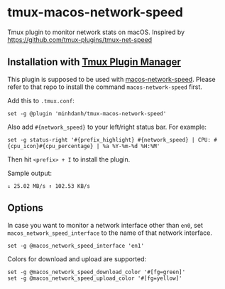 # tmux-macos-network-speed

Tmux plugin to monitor network stats on macOS. Inspired by https://github.com/tmux-plugins/tmux-net-speed

## Installation with [Tmux Plugin Manager](https://github.com/tmux-plugins/tpm)

This plugin is supposed to be used with [macos-network-speed](https://github.com/minhdanh/macos-network-speed). Please refer to that repo to install the command `macos-network-speed` first.

Add this to `.tmux.conf`:
```
set -g @plugin 'minhdanh/tmux-macos-network-speed'
```

Also add `#{network_speed}` to your left/right status bar.
For example:

```
set -g status-right '#{prefix_highlight} #{network_speed} | CPU: #{cpu_icon}#{cpu_percentage} | %a %Y-%m-%d %H:%M'
```

Then hit `<prefix> + I` to install the plugin.

Sample output:

```
↓ 25.02 MB/s ↑ 102.53 KB/s
```

## Options

In case you want to monitor a network interface other than `en0`, set `macos_network_speed_interface` to the name of that network interface.

```
set -g @macos_network_speed_interface 'en1'
```

Colors for download and upload are supported:

```
set -g @macos_network_speed_download_color '#[fg=green]'
set -g @macos_network_speed_upload_color '#[fg=yellow]'
```
